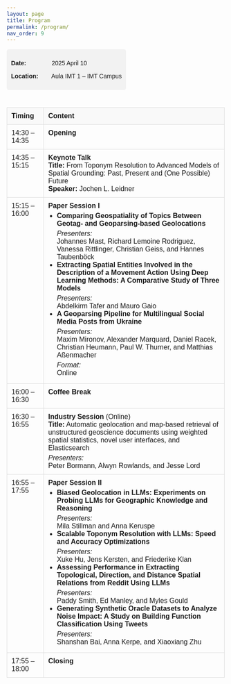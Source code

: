 ```yaml
---
layout: page
title: Program
permalink: /program/
nav_order: 9
---
```


<html>
<head>
  <meta charset="UTF-8">
  <style>
    body {
      font-family: Arial, sans-serif;
      margin: 20px;
    }
    h2 {
      margin-top: 0;
    }
    .header-info {
      background-color: #f2f2f2;
      padding: 10px;
      border-radius: 5px;
      display: inline-block;
      margin-bottom: 20px;
    }
    .header-info strong {
      display: inline-block;
      width: 90px;
    }
    table {
      width: 100%;
      border-collapse: collapse;
      margin-top: 20px;
    }
    th, td {
      border: 1px solid #ddd;
      padding: 10px;
      vertical-align: top;
    }
    th {
      background-color: #f9f9f9;
      text-align: left;
    }
    ul {
      margin: 5px 0;
      padding-left: 20px;
    }
    em {
      display: block;
      margin-top: 5px;
      font-style: italic;
    }
  </style>
</head>
<body>
  <div class="header-info">
    <p><strong>Date:</strong> 2025 April 10</p>
    <p><strong>Location:</strong> Aula IMT 1 – IMT Campus</p>
  </div>
  <table>
    <thead>
      <tr>
        <th>Timing</th>
        <th>Content</th>
      </tr>
    </thead>
    <tbody>
      <tr>
        <td>14:30 – 14:35</td>
        <td><strong>Opening</strong></td>
      </tr>
      <tr>
        <td>14:35 – 15:15</td>
        <td>
          <strong>Keynote Talk</strong><br>
          <strong>Title:</strong> From Toponym Resolution to Advanced Models of Spatial Grounding: Past, Present and (One Possible) Future<br>
          <strong>Speaker:</strong> Jochen L. Leidner
        </td>
      </tr>
      <tr>
        <td>15:15 – 16:00</td>
        <td>
          <strong>Paper Session I</strong>
          <ul>
            <li>
              <strong>Comparing Geospatiality of Topics Between Geotag- and Geoparsing-based Geolocations</strong><br>
              <em>Presenters:</em> Johannes Mast, Richard Lemoine Rodriguez, Vanessa Rittlinger, Christian Geiss, and Hannes Taubenböck
            </li>
            <li>
              <strong>Extracting Spatial Entities Involved in the Description of a Movement Action Using Deep Learning Methods: A Comparative Study of Three Models</strong><br>
              <em>Presenters:</em> Abdelkirm Tafer and Mauro Gaio
            </li>
            <li>
              <strong>A Geoparsing Pipeline for Multilingual Social Media Posts from Ukraine</strong><br>
              <em>Presenters:</em> Maxim Mironov, Alexander Marquard, Daniel Racek, Christian Heumann, Paul W. Thurner, and Matthias Aßenmacher<br>
              <em>Format:</em> Online
            </li>
          </ul>
        </td>
      </tr>
      <tr>
        <td>16:00 – 16:30</td>
        <td><strong>Coffee Break</strong></td>
      </tr>
      <tr>
        <td>16:30 – 16:55</td>
        <td>
          <strong>Industry Session</strong> (Online)<br>
          <strong>Title:</strong> Automatic geolocation and map-based retrieval of unstructured geoscience documents using weighted spatial statistics, novel user interfaces, and Elasticsearch<br>
          <em>Presenters:</em> Peter Bormann, Alwyn Rowlands, and Jesse Lord
        </td>
      </tr>
      <tr>
        <td>16:55 – 17:55</td>
        <td>
          <strong>Paper Session II</strong>
          <ul>
            <li>
              <strong>Biased Geolocation in LLMs: Experiments on Probing LLMs for Geographic Knowledge and Reasoning</strong><br>
              <em>Presenters:</em> Mila Stillman and Anna Keruspe
            </li>
            <li>
              <strong>Scalable Toponym Resolution with LLMs: Speed and Accuracy Optimizations</strong><br>
              <em>Presenters:</em> Xuke Hu, Jens Kersten, and Friederike Klan
            </li>
            <li>
              <strong>Assessing Performance in Extracting Topological, Direction, and Distance Spatial Relations from Reddit Using LLMs</strong><br>
              <em>Presenters:</em> Paddy Smith, Ed Manley, and Myles Gould
            </li>
            <li>
              <strong>Generating Synthetic Oracle Datasets to Analyze Noise Impact: A Study on Building Function Classification Using Tweets</strong><br>
              <em>Presenters:</em> Shanshan Bai, Anna Kerpe, and Xiaoxiang Zhu
            </li>
          </ul>
        </td>
      </tr>
      <tr>
        <td>17:55 – 18:00</td>
        <td><strong>Closing</strong></td>
      </tr>
    </tbody>
  </table>
</body>
</html>
</body>
</html>



